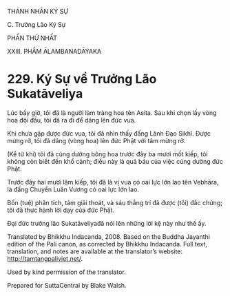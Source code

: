 THÁNH NHÂN KÝ SỰ

C. Trưởng Lão Ký Sự

PHẦN THỨ NHẤT

XXIII. PHẨM ĀLAMBANADĀYAKA

# 229\. Ký Sự về Trưởng Lão Sukatāveliya

Lúc bấy giờ, tôi đã là người làm tràng hoa tên Asita. Sau khi chọn lấy vòng hoa đội đầu, tôi đã ra đi để dâng lên đức vua.

Khi chưa gặp được đức vua, tôi đã nhìn thấy đấng Lãnh Đạo Sikhī. Được mừng rỡ, tôi đã dâng (vòng hoa) lên đức Phật với tâm mừng rỡ.

(Kể từ khi) tôi đã cúng dường bông hoa trước đây ba mươi mốt kiếp, tôi không còn biết đến khổ cảnh; điều này là quả báu của việc cúng dường đức Phật.

Trước đây hai mươi lăm kiếp, tôi đã là vị vua có oai lực lớn lao tên Vebhāra, là đấng Chuyển Luân Vương có oai lực lớn lao.

Bốn (tuệ) phân tích, tám giải thoát, và sáu thắng trí đã được (tôi) đắc chứng; tôi đã thực hành lời dạy của đức Phật.

Đại đức trưởng lão Sukatāveliyađã nói lên những lời kệ này như thế ấy.

Translated by Bhikkhu Indacanda, 2008. Based on the Buddha Jayanthi edition of the Pali canon, as corrected by Bhikkhu Indacanda. Full text, translation, and notes are available at the translator’s website: http://tamtangpaliviet.net/.

Used by kind permission of the translator.

Prepared for SuttaCentral by Blake Walsh.